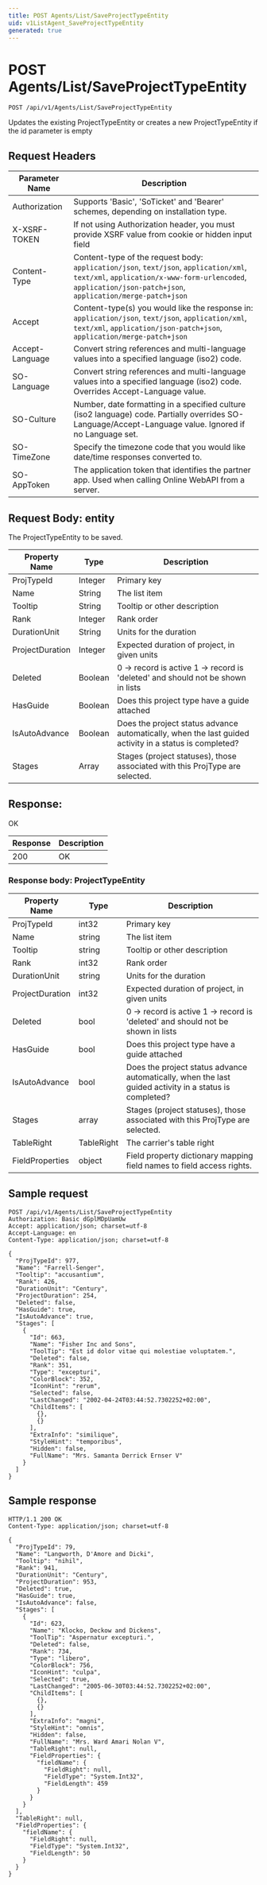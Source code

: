 ```yaml
---
title: POST Agents/List/SaveProjectTypeEntity
uid: v1ListAgent_SaveProjectTypeEntity
generated: true
---
```


# POST Agents/List/SaveProjectTypeEntity

```http
POST /api/v1/Agents/List/SaveProjectTypeEntity
```

Updates the existing ProjectTypeEntity or creates a new ProjectTypeEntity if the id parameter is empty








## Request Headers

| Parameter Name | Description |
|----------------|-------------|
| Authorization  | Supports 'Basic', 'SoTicket' and 'Bearer' schemes, depending on installation type. |
| X-XSRF-TOKEN   | If not using Authorization header, you must provide XSRF value from cookie or hidden input field |
| Content-Type | Content-type of the request body: `application/json`, `text/json`, `application/xml`, `text/xml`, `application/x-www-form-urlencoded`, `application/json-patch+json`, `application/merge-patch+json` |
| Accept         | Content-type(s) you would like the response in: `application/json`, `text/json`, `application/xml`, `text/xml`, `application/json-patch+json`, `application/merge-patch+json` |
| Accept-Language | Convert string references and multi-language values into a specified language (iso2) code. |
| SO-Language | Convert string references and multi-language values into a specified language (iso2) code. Overrides Accept-Language value. |
| SO-Culture | Number, date formatting in a specified culture (iso2 language) code. Partially overrides SO-Language/Accept-Language value. Ignored if no Language set. |
| SO-TimeZone | Specify the timezone code that you would like date/time responses converted to. |
| SO-AppToken | The application token that identifies the partner app. Used when calling Online WebAPI from a server. |

## Request Body: entity 

The ProjectTypeEntity to be saved. 

| Property Name | Type |  Description |
|----------------|------|--------------|
| ProjTypeId | Integer | Primary key |
| Name | String | The list item |
| Tooltip | String | Tooltip or other description |
| Rank | Integer | Rank order |
| DurationUnit | String | Units for the duration |
| ProjectDuration | Integer | Expected duration of project, in given units |
| Deleted | Boolean | 0 -&gt; record is active 1 -&gt; record is 'deleted' and should not be shown in lists |
| HasGuide | Boolean | Does this project type have a guide attached |
| IsAutoAdvance | Boolean | Does the project status advance automatically, when the last guided activity in a status is completed? |
| Stages | Array | Stages (project statuses), those associated with this ProjType are selected. |

## Response:

OK

| Response | Description |
|----------------|-------------|
| 200 | OK |

### Response body: ProjectTypeEntity

| Property Name | Type |  Description |
|----------------|------|--------------|
| ProjTypeId | int32 | Primary key |
| Name | string | The list item |
| Tooltip | string | Tooltip or other description |
| Rank | int32 | Rank order |
| DurationUnit | string | Units for the duration |
| ProjectDuration | int32 | Expected duration of project, in given units |
| Deleted | bool | 0 -&gt; record is active 1 -&gt; record is 'deleted' and should not be shown in lists |
| HasGuide | bool | Does this project type have a guide attached |
| IsAutoAdvance | bool | Does the project status advance automatically, when the last guided activity in a status is completed? |
| Stages | array | Stages (project statuses), those associated with this ProjType are selected. |
| TableRight | TableRight | The carrier's table right |
| FieldProperties | object | Field property dictionary mapping field names to field access rights. |

## Sample request

```http!
POST /api/v1/Agents/List/SaveProjectTypeEntity
Authorization: Basic dGplMDpUamUw
Accept: application/json; charset=utf-8
Accept-Language: en
Content-Type: application/json; charset=utf-8

{
  "ProjTypeId": 977,
  "Name": "Farrell-Senger",
  "Tooltip": "accusantium",
  "Rank": 426,
  "DurationUnit": "Century",
  "ProjectDuration": 254,
  "Deleted": false,
  "HasGuide": true,
  "IsAutoAdvance": true,
  "Stages": [
    {
      "Id": 663,
      "Name": "Fisher Inc and Sons",
      "ToolTip": "Est id dolor vitae qui molestiae voluptatem.",
      "Deleted": false,
      "Rank": 351,
      "Type": "excepturi",
      "ColorBlock": 352,
      "IconHint": "rerum",
      "Selected": false,
      "LastChanged": "2002-04-24T03:44:52.7302252+02:00",
      "ChildItems": [
        {},
        {}
      ],
      "ExtraInfo": "similique",
      "StyleHint": "temporibus",
      "Hidden": false,
      "FullName": "Mrs. Samanta Derrick Ernser V"
    }
  ]
}
```

## Sample response

```http_
HTTP/1.1 200 OK
Content-Type: application/json; charset=utf-8

{
  "ProjTypeId": 79,
  "Name": "Langworth, D'Amore and Dicki",
  "Tooltip": "nihil",
  "Rank": 941,
  "DurationUnit": "Century",
  "ProjectDuration": 953,
  "Deleted": true,
  "HasGuide": true,
  "IsAutoAdvance": false,
  "Stages": [
    {
      "Id": 623,
      "Name": "Klocko, Deckow and Dickens",
      "ToolTip": "Aspernatur excepturi.",
      "Deleted": false,
      "Rank": 734,
      "Type": "libero",
      "ColorBlock": 756,
      "IconHint": "culpa",
      "Selected": true,
      "LastChanged": "2005-06-30T03:44:52.7302252+02:00",
      "ChildItems": [
        {},
        {}
      ],
      "ExtraInfo": "magni",
      "StyleHint": "omnis",
      "Hidden": false,
      "FullName": "Mrs. Ward Amari Nolan V",
      "TableRight": null,
      "FieldProperties": {
        "fieldName": {
          "FieldRight": null,
          "FieldType": "System.Int32",
          "FieldLength": 459
        }
      }
    }
  ],
  "TableRight": null,
  "FieldProperties": {
    "fieldName": {
      "FieldRight": null,
      "FieldType": "System.Int32",
      "FieldLength": 50
    }
  }
}
```